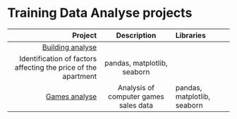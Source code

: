 #  Training Data Analyse projects

| Project | Description | Libraries|
|----:|:----:|:----------|
| [Building analyse](https://github.com/tintubiel/DA_projects/blob/main/building_analyse.ipynb) | 
Identification of factors affecting the price of the apartment | pandas, matplotlib, seaborn |
| [Games analyse](https://github.com/tintubiel/DA_projects/blob/main/games_analyse.ipynb)|  Analysis of computer games sales data | pandas, matplotlib, seaborn |

